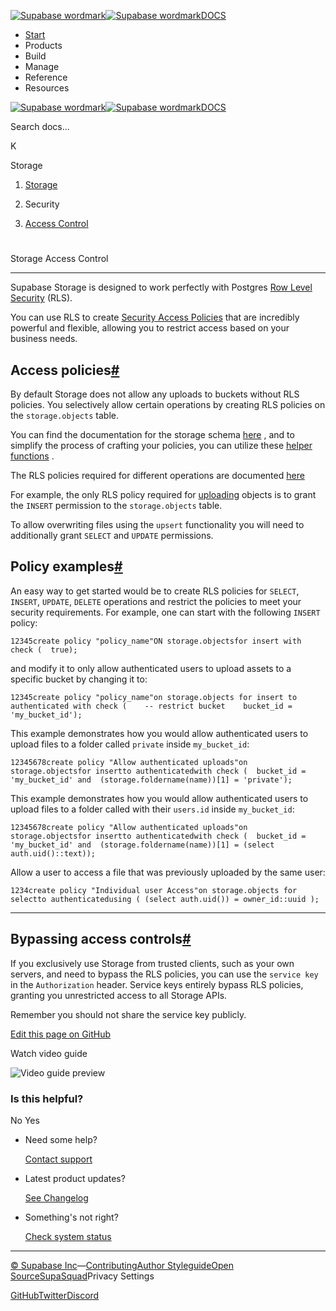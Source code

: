[![Supabase wordmark](https://supabase.com/docs/_next/image?url=%2Fdocs%2Fsupabase-dark.svg&w=256&q=75&dpl=dpl_5BYG5BkQhU19GEfZfhcgAbeGcRQo)![Supabase wordmark](https://supabase.com/docs/_next/image?url=%2Fdocs%2Fsupabase-light.svg&w=256&q=75&dpl=dpl_5BYG5BkQhU19GEfZfhcgAbeGcRQo)DOCS](https://supabase.com/docs)

-   [Start](https://supabase.com/docs/guides/getting-started)
-   Products
-   Build
-   Manage
-   Reference
-   Resources

[![Supabase wordmark](https://supabase.com/docs/_next/image?url=%2Fdocs%2Fsupabase-dark.svg&w=256&q=75&dpl=dpl_5BYG5BkQhU19GEfZfhcgAbeGcRQo)![Supabase wordmark](https://supabase.com/docs/_next/image?url=%2Fdocs%2Fsupabase-light.svg&w=256&q=75&dpl=dpl_5BYG5BkQhU19GEfZfhcgAbeGcRQo)DOCS](https://supabase.com/docs)

Search docs...

K

Storage

1.  [Storage](https://supabase.com/docs/guides/storage)

3.  Security

5.  [Access Control](https://supabase.com/docs/guides/storage/security/access-control)

# 

Storage Access Control

* * *

Supabase Storage is designed to work perfectly with Postgres [Row Level Security](https://supabase.com/docs/guides/database/postgres/row-level-security) (RLS).

You can use RLS to create [Security Access Policies](https://www.postgresql.org/docs/current/sql-createpolicy.html) that are incredibly powerful and flexible, allowing you to restrict access based on your business needs.

## Access policies[#](#access-policies)

By default Storage does not allow any uploads to buckets without RLS policies. You selectively allow certain operations by creating RLS policies on the `storage.objects` table.

You can find the documentation for the storage schema [here](https://supabase.com/docs/guides/storage/schema/design) , and to simplify the process of crafting your policies, you can utilize these [helper functions](https://supabase.com/docs/guides/storage/schema/helper-functions) .

The RLS policies required for different operations are documented [here](https://supabase.com/docs/reference/javascript/storage-createbucket)

For example, the only RLS policy required for [uploading](https://supabase.com/docs/reference/javascript/storage-from-upload) objects is to grant the `INSERT` permission to the `storage.objects` table.

To allow overwriting files using the `upsert` functionality you will need to additionally grant `SELECT` and `UPDATE` permissions.

## Policy examples[#](#policy-examples)

An easy way to get started would be to create RLS policies for `SELECT`, `INSERT`, `UPDATE`, `DELETE` operations and restrict the policies to meet your security requirements. For example, one can start with the following `INSERT` policy:

```
12345create policy "policy_name"ON storage.objectsfor insert with check (  true);
```

and modify it to only allow authenticated users to upload assets to a specific bucket by changing it to:

```
12345create policy "policy_name"on storage.objects for insert to authenticated with check (    -- restrict bucket    bucket_id = 'my_bucket_id');
```

This example demonstrates how you would allow authenticated users to upload files to a folder called `private` inside `my_bucket_id`:

```
12345678create policy "Allow authenticated uploads"on storage.objectsfor insertto authenticatedwith check (  bucket_id = 'my_bucket_id' and  (storage.foldername(name))[1] = 'private');
```

This example demonstrates how you would allow authenticated users to upload files to a folder called with their `users.id` inside `my_bucket_id`:

```
12345678create policy "Allow authenticated uploads"on storage.objectsfor insertto authenticatedwith check (  bucket_id = 'my_bucket_id' and  (storage.foldername(name))[1] = (select auth.uid()::text));
```

Allow a user to access a file that was previously uploaded by the same user:

```
1234create policy "Individual user Access"on storage.objects for selectto authenticatedusing ( (select auth.uid()) = owner_id::uuid );
```

* * *

## Bypassing access controls[#](#bypassing-access-controls)

If you exclusively use Storage from trusted clients, such as your own servers, and need to bypass the RLS policies, you can use the `service key` in the `Authorization` header. Service keys entirely bypass RLS policies, granting you unrestricted access to all Storage APIs.

Remember you should not share the service key publicly.

[Edit this page on GitHub](https://github.com/supabase/supabase/blob/master/apps/docs/content/guides/storage/security/access-control.mdx)

Watch video guide

![Video guide preview](https://supabase.com/docs/_next/image?url=https%3A%2F%2Fimg.youtube.com%2Fvi%2F4ERX__Y908k%2F0.jpg&w=3840&q=75&dpl=dpl_5BYG5BkQhU19GEfZfhcgAbeGcRQo)

### Is this helpful?

No Yes

-   Need some help?
    
    [Contact support](https://supabase.com/support)
-   Latest product updates?
    
    [See Changelog](https://supabase.com/changelog)
-   Something's not right?
    
    [Check system status](https://status.supabase.com/)

* * *

[© Supabase Inc](https://supabase.com/)—[Contributing](https://github.com/supabase/supabase/blob/master/apps/docs/DEVELOPERS.md)[Author Styleguide](https://github.com/supabase/supabase/blob/master/apps/docs/CONTRIBUTING.md)[Open Source](https://supabase.com/open-source)[SupaSquad](https://supabase.com/supasquad)Privacy Settings

[GitHub](https://github.com/supabase/supabase)[Twitter](https://twitter.com/supabase)[Discord](https://discord.supabase.com/)